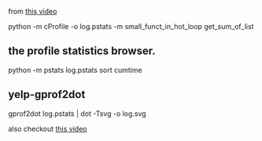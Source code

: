 from [this video](https://www.youtube.com/watch?v=ey_P64E34g0)

python -m cProfile -o log.pstats -m small_funct_in_hot_loop get_sum_of_list

## the profile statistics browser.
python -m pstats log.pstats
sort cumtime

## yelp-gprof2dot
gprof2dot log.pstats | dot -Tsvg -o log.svg


also checkout  [this video](https://www.youtube.com/watch?v=m_a0fN48Alw)

